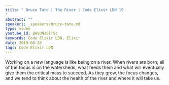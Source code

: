 ```yaml
---
title: " Bruce Tate | The River | Code Elixir LDN 19
"
abstract: ""
speaker1: _speakers/bruce-tate.md
type: video
youtube_id: BAvUN36lT5c
keywords: Code Elixir LDN, Elixir
date: 2019-08-28
tags: Code Elixir LDN
---
```

Working on a new language is like being on a river. When rivers are born, all of the focus is on the watersheds, what feeds them and what will eventually give them the critical mass to succeed. As they grow, the focus changes, and we tend to think about the health of the river and where it will take us.
